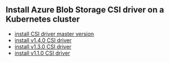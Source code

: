 ## Install Azure Blob Storage CSI driver on a Kubernetes cluster

 - [install CSI driver master version](./install-csi-driver-master.md)
 - [install v1.4.0 CSI driver](./install-csi-driver-v1.4.0.md)
 - [install v1.3.0 CSI driver](./install-csi-driver-v1.3.0.md)
 - [install v1.1.0 CSI driver](./install-csi-driver-v1.1.0.md)
